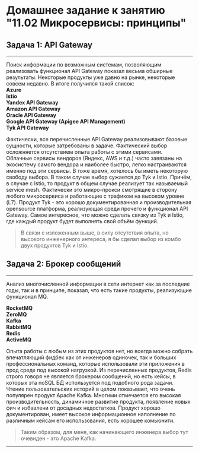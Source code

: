 # Домашнее задание к занятию "11.02 Микросервисы: принципы"

## Задача 1: API Gateway

---
Поиск информации по возможным системам, позволяющим реализовать функционал API Gateway показал весьма обширные результаты. Некоторые продукты уже давно на рынке, некоторые совсем недавно. В итоге получился такой список:  
**Azure  
Istio  
Yandex API Gateway  
Amazon API Gateway  
Oracle API Gateway  
Google API Gateway (Apigee API Management)    
Tyk API Gateway**

Фактически, все перечисленные API Gateway реализовывают базовые сущности, которые затребованы в задаче. Фактический выбор осложняется отсутствием опыта работы с этими сервисами.  
Облачные сервисы вендоров (Яндекс, AWS и т.д.) часто завязаны на экосистему самого вендора и наиболее быстро, легко настраиваются именно под эти сервисы. В тоже время, хотелось бы иметь некоторую свободу выбора. В таком случае выбор сужается до Tyk и Istio. Причём, в случае с Istio, то продукт в общем случае реализует так называемый service mesh. Фактически это микро-прокси смотрящие в сторону любого микросервиса и работающие с трафиком на высоком уровне (L7). Продукт Tyk - это хорошо документированная и производительная opensource платформа, реализующая среди прочего и функционал API Gateway. Самое интересное, что можно сделать связку из Tyk и Istio, где каждый продукт будет выполнять свой объём функций.  
>В связи с изложенным выше, в силу отсутствия опыта, но высокого инженерного интереса, я бы сделал выбор из комбо двух продуктов Tyk и Istio.

## Задача 2: Брокер сообщений

---

Анализ многочисленной информации в сети интернет как за последние годы, так и в принципе, показал, что есть такие продукты, реализующие функционал MQ.

**RocketMQ   
ZeroMQ  
Kafka  
RabbitMQ  
Redis  
ActiveMQ**

Опыта работы с любым из этих продуктов нет, но всегда можно собрать впечатляющий фидбек как от инженеров одиночек, так и больших профессиональных команд, которые использовали эти приложения в прод среде под высокой нагрузкой. Из перечисленных продуктов, Redis строго говоря не является брокером сообщений, но есть кейсы, в которых эта noSQL БД используется под подобного рода задачи. Чтение пользовательских историй в целом показывает, что очень популярен продукт Apache Kafka. Многими отмечается его высокая производительность, динамичное развитие продукта, появление новых фич и избавлени от досадных недостатков. Продукт хорошо документирован, имеет высокое информационное наполнение по различным кейсам его использования, есть хорошее комьюнити.  
> Таким образом, для меня, как начинающего инженера выбор тут очевиден - это Apache Kafka.

---
